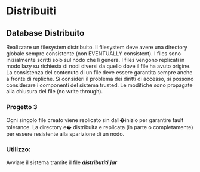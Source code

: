 # Distribuiti

## Database Distribuito
Realizzare un filesystem distribuito. Il filesystem deve avere una directory globale sempre consistente (non EVENTUALLY consistent).
I files sono inizialmente scritti solo sul nodo che li genera. I files vengono replicati in modo lazy su richiesta di nodi diversi da quello dove il file ha avuto origine.
La consistenza del contenuto di un file deve essere garantita sempre anche a fronte di repliche.
Si consideri il problema dei diritti di accesso, si possono considerare i componenti del sistema trusted.
Le modifiche sono propagate alla chiusura del file (no write through).

### Progetto 3
Ogni singolo file creato viene replicato sin dall�inizio per garantire fault tolerance. La directory e� distribuita e replicata (in parte o completamente) per essere resistente alla sparizione di un nodo.

### Utilizzo:
Avviare il sistema tramite il file ***distributiti.jar***